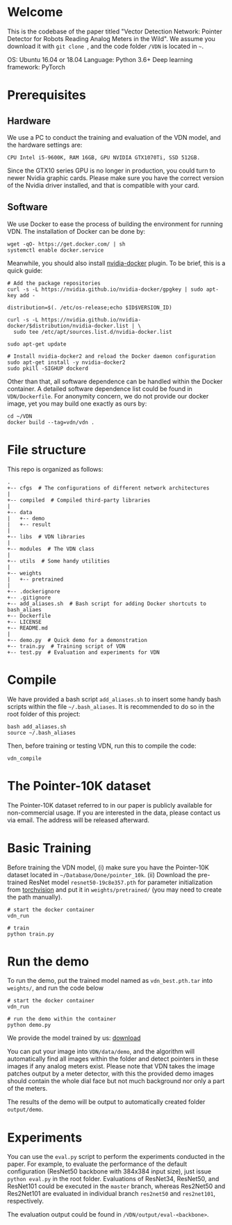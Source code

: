 # Welcome

This is the codebase of the paper titled "Vector Detection Network: Pointer Detector for Robots Reading Analog Meters in the Wild".
We assume you download it with `git clone `, and the code folder `/VDN` is located in `~`.

OS: Ubuntu 16.04 or 18.04
Language: Python 3.6+
Deep learning framework: PyTorch

# Prerequisites

## Hardware

We use a PC to conduct the training and evaluation of the VDN model, and the hardware settings are:

`CPU Intel i5-9600K, RAM 16GB, GPU NVIDIA GTX1070Ti, SSD 512GB.`

Since the GTX10 series GPU is no longer in production, you could turn to newer Nvidia graphic cards.
Please make sure you have the correct version of the Nvidia driver installed, and that is compatible with your card.

## Software

We use Docker to ease the process of building the environment for running VDN. The installation of Docker can be done by:

```
wget -qO- https://get.docker.com/ | sh
systemctl enable docker.service
```

Meanwhile, you should also install [nvidia-docker][nv] plugin. To be brief, this is a quick guide:

```
# Add the package repositories
curl -s -L https://nvidia.github.io/nvidia-docker/gpgkey | sudo apt-key add -

distribution=$(. /etc/os-release;echo $ID$VERSION_ID)

curl -s -L https://nvidia.github.io/nvidia-docker/$distribution/nvidia-docker.list | \
  sudo tee /etc/apt/sources.list.d/nvidia-docker.list

sudo apt-get update

# Install nvidia-docker2 and reload the Docker daemon configuration
sudo apt-get install -y nvidia-docker2
sudo pkill -SIGHUP dockerd
```

Other than that, all software dependence can be handled within the Docker container.
A detailed software dependence list could be found in `VDN/Dockerfile`.
For anonymity concern, we do not provide our docker image, yet you may build one exactly as ours by:

```
cd ~/VDN
docker build --tag=vdn/vdn .
```

# File structure

This repo is organized as follows:

```
.
+-- cfgs  # The configurations of different network architectures
|
+-- compiled  # Compiled third-party libraries
|
+-- data
|   +-- demo
|   +-- result
|
+-- libs  # VDN libraries
|
+-- modules  # The VDN class
|
+-- utils  # Some handy utilities
|
+-- weights
|   +-- pretrained
|
+-- .dockerignore
+-- .gitignore
+-- add_aliases.sh  # Bash script for adding Docker shortcuts to bash_aliaes
+-- Dockerfile
+-- LICENSE
+-- README.md
|
+-- demo.py  # Quick demo for a demonstration
+-- train.py  # Training script of VDN
+-- test.py  # Evaluation and experiments for VDN

```

# Compile

We have provided a bash script `add_aliases.sh`  to insert some handy bash scripts within the file `~/.bash_aliases`.
It is recommended to do so in the root folder of this project:

```
bash add_aliases.sh
source ~/.bash_aliases
```

Then, before training or testing VDN, run this to compile the code:

```
vdn_compile
```

# The Pointer-10K dataset

The Pointer-10K dataset referred to in our paper is publicly available for non-commercial usage. 
If you are interested in the data, please contact us via email. The address will be released afterward. 


# Basic Training

Before training the VDN model, (i) make sure you have the Pointer-10K dataset located in `~/Database/Done/pointer_10k`.
(ii) Download the pre-trained ResNet model `resnet50-19c8e357.pth` for parameter initialization from 
[torchvision](https://github.com/pytorch/vision/blob/master/torchvision/models/resnet.py)
and put it in `weights/pretrained/` (you may need to create the path manually). 

```
# start the docker container
vdn_run

# train 
python train.py
```

# Run the demo

To run the demo, put the trained model named as `vdn_best.pth.tar` into `weights/`, and
run the code below

```
# start the docker container
vdn_run

# run the demo within the container
python demo.py
```

We provide the model trained by us: [download]()

You can put your image into `VDN/data/demo`, and the algorithm will automatically find all images within the folder
and detect pointers in these images if any analog meters exist. Please note that VDN takes the image patches output
by a meter detector, with this the provided demo images should contain the whole dial face but not much background nor only a part of the meters.
 
The results of the demo will be output to automatically created folder `output/demo`.

# Experiments

You can use the `eval.py` script to perform the experiments conducted in the paper.
For example, to evaluate the performance of the default configuration (ResNet50 backbone
with 384x384 input size), just issue `python eval.py` in the root folder. Evaluations 
of ResNet34, ResNet50, and ResNet101 could be executed in the `master` branch,
whereas Res2Net50 and Res2Net101 are evaluated in individual branch `res2net50` and
`res2net101`, respectively.

The evaluation output could be found in `/VDN/output/eval-<backbone>`.

   [nv]: <https://github.com/NVIDIA/nvidia-docker>